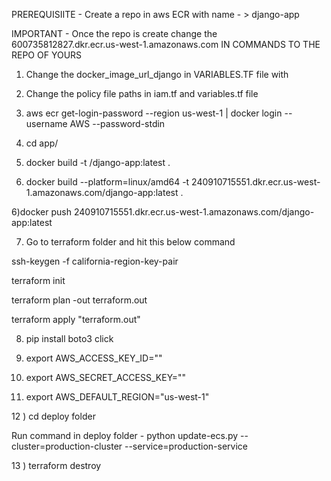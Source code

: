 PREREQUISIITE -  Create a repo in aws ECR with name - > django-app 

IMPORTANT - Once the repo is create change the 600735812827.dkr.ecr.us-west-1.amazonaws.com IN COMMANDS TO THE REPO OF YOURS

1) Change the docker_image_url_django in VARIABLES.TF file with <YOUR ECR REPO URL>

2) Change the policy file paths in iam.tf and variables.tf file

3) aws ecr get-login-password --region us-west-1 | docker login --username AWS --password-stdin <YOUR ECR REPO URL>

4) cd app/

5) docker build -t <YOUR ECR REPO URL>/django-app:latest .

6) docker build --platform=linux/amd64 -t 240910715551.dkr.ecr.us-west-1.amazonaws.com/django-app:latest .


6)docker push 240910715551.dkr.ecr.us-west-1.amazonaws.com/django-app:latest

7) Go to terraform folder and hit this below command 

ssh-keygen -f california-region-key-pair


terraform init 


terraform plan -out terraform.out


terraform apply "terraform.out"



8) pip install boto3 click


9) export AWS_ACCESS_KEY_ID="" 


10) export AWS_SECRET_ACCESS_KEY="" 


11) export AWS_DEFAULT_REGION="us-west-1" 


12 ) cd deploy folder 

Run command in deploy folder - python update-ecs.py --cluster=production-cluster --service=production-service


13 ) terraform destroy

